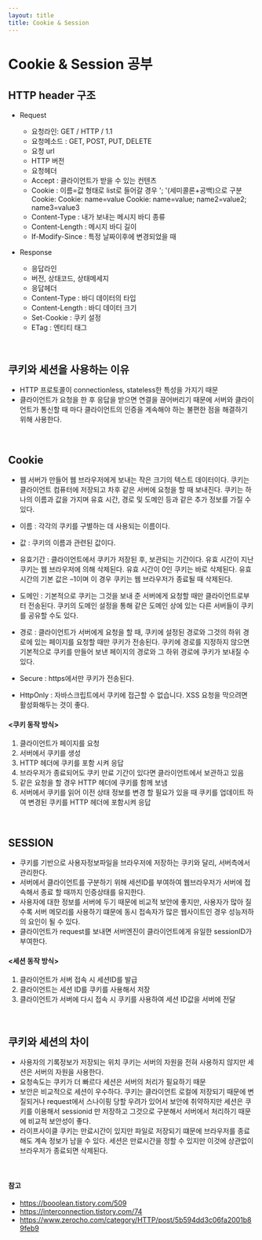 ```yaml
---
layout: title
title: Cookie & Session
---
```


# Cookie & Session 공부



## HTTP header 구조
- Request
    - 요청라인: GET / HTTP / 1.1
    - 요청메소드 : GET, POST, PUT, DELETE
    - 요청 url
    - HTTP 버전
    - 요청헤더
    - Accept : 클라이언트가 받을 수 있는 컨텐츠
    - Cookie : 이름=값 형태로 list로 들어갈 경우 '; '(세미콜론+공백)으로 구분
               Cookie: <cookie-list>
               Cookie: name=value
               Cookie: name=value; name2=value2; name3=value3
    - Content-Type : 내가 보내는 메시지 바디 종류
    - Content-Length : 메시지 바디 길이 
    - If-Modify-Since : 특정 날짜이후에 변경되었을 때

- Response
    - 응답라인
    - 버전, 상태코드, 상태메세지
    - 응답헤더
    - Content-Type : 바디 데이터의 타입
    - Content-Length : 바디 데이터 크기
    - Set-Cookie : 쿠키 설정
    - ETag : 엔티티 태그

<br>

## 쿠키와 세션을 사용하는 이유
- HTTP 프로토콜이 connectionless, stateless한 특성을 가지기 때문 
- 클라이언트가 요청을 한 후 응답을 받으면 연결을 끊어버리기 때문에 서버와 클라이언트가 통신할 때 마다 클라이언트의 인증을 계속해야 하는 불편한 점을 해결하기 위해 사용한다.

<br>

## Cookie
- 웹 서버가 만들어 웹 브라우저에게 보내는 작은 크기의 텍스트 데이터이다. 쿠키는 클라이언트 컴퓨터에 저장되고 차후 같은 서버에 요청을 할 때 보내진다. 쿠키는 하나의 이름과 값을 가지며 유효 시간, 경로 및 도메인 등과 같은 추가 정보를 가질 수 있다.

- 이름 : 각각의 쿠키를 구별하는 데 사용되는 이름이다.
- 값 : 쿠키의 이름과 관련된 값이다.
- 유효기간 : 클라이언트에서 쿠키가 저장된 후, 보관되는 기간이다. 유효 시간이 지난 쿠키는 웹 브라우저에 의해 삭제된다. 유효 시간이 0인 쿠키는 바로 삭제된다. 유효 시간의 기본 값은 –1이며 이 경우 쿠키는 웹 브라우저가 종료될 때 삭제된다.
- 도메인 : 기본적으로 쿠키는 그것을 보내 준 서버에게 요청할 때만 클라이언트로부터 전송된다. 쿠키의 도메인 설정을 통해 같은 도메인 상에 있는 다른 서버들이 쿠키를 공유할 수도 있다.
- 경로 : 클라이언트가 서버에게 요청을 할 때, 쿠키에 설정된 경로와 그것의 하위 경로에 있는 페이지를 요청할 때만 쿠키가 전송된다. 쿠키에 경로를 지정하지 않으면 기본적으로 쿠키를 만들어 보낸 페이지의 경로와 그 하위 경로에 쿠키가 보내질 수 있다.
- Secure : https에서만 쿠키가 전송된다.
- HttpOnly : 자바스크립트에서 쿠키에 접근할 수 없습니다. XSS 요청을 막으려면 활성화해두는 것이 좋다.


#### <쿠키 동작 방식>
1. 클라이언트가 페이지를 요청
2. 서버에서 쿠키를 생성
3. HTTP 헤더에 쿠키를 포함 시켜 응답
4. 브라우저가 종료되어도 쿠키 만료 기간이 있다면 클라이언트에서 보관하고 있음
5. 같은 요청을 할 경우 HTTP 헤더에 쿠키를 함께 보냄
6. 서버에서 쿠키를 읽어 이전 상태 정보를 변경 할 필요가 있을 때 쿠키를 업데이트 하여 변경된 쿠키를 HTTP 헤더에 포함시켜 응답

<br>

## SESSION
- 쿠키를 기반으로 사용자정보파일을 브라우저에 저장하는 쿠키와 달리, 서버측에서 관리한다. 
- 서버에서 클라이언트를 구분하기 위해 세션ID를 부여하여 웹브라우저가 서버에 접속해서 종료 할 때까지 인증상태를 유지한다. 
- 사용자에 대한 정보를 서버에 두기 때문에 비교적 보안에 좋지만, 사용자가 많아 질 수록 서버 메모리를 사용하기 떄문에 동시 접속자가 많은 웹사이트인 경우 성능저하의 요인이 될 수 있다.
- 클라이언트가 request를 보내면 서버엔진이 클라이언트에게 유일한 sessionID가 부여한다.

#### <세션 동작 방식>
1. 클라이언트가 서버 접속 시 세션ID를 발급
2. 클라이언트는 세션 ID를 쿠키를 사용해서 저장 
3. 클라이언트가 서버에 다시 접속 시 쿠키를 사용하여 세션 ID값을 서버에 전달





<br>

## 쿠키와 세션의 차이
- 사용자의 기록정보가 저장되는 위치 
 쿠키는 서버의 자원을 전혀 사용하지 않지만 세션은 서버의 자원을 사용한다.
- 요청속도는 쿠키가 더 빠르다 
 세션은 서버의 처리가 필요하기 때문
- 보안은 비교적으로 세션이 우수하다.
쿠키는 클라이언트 로컬에 저장되기 때문에 변질되거나 request에서 스나이핑 당할 우려가 있어서 보안에 취약하지만 세션은 쿠키를 이용해서 sessionid 만 저장하고 그것으로 구분해서 서버에서 처리하기 때문에 비교적 보안성이 좋다.
- 라이프사이클
 쿠키는 만료시간이 있지만 파일로 저장되기 떄문에 브라우저를 종료해도 계속 정보가 남을 수 있다.
 세션은 만료시간을 정할 수 있지만 이것에 상관없이 브라우저가 종료되면 삭제된다.

<br>

#### 참고
-  <https://booolean.tistory.com/509> 
- <https://interconnection.tistory.com/74> 
- <https://www.zerocho.com/category/HTTP/post/5b594dd3c06fa2001b89feb9> 
